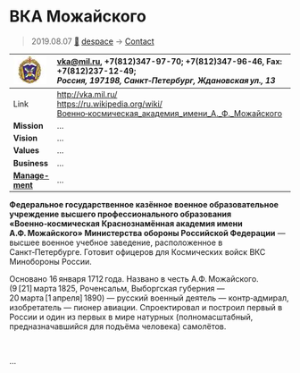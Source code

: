 # ВКА Можайского
> 2019.08.07 [🚀](../index/index.md) [despace](index.md) → [Contact](contact.md)

|[![](f/contact/v/vka_mojayskogo_logo1_thumb.jpg)](f/contact/v/vka_mojayskogo_logo1.png)|<vka@mil.ru>, +7(812)347-97-70; +7(812)347-96-46, Fax: +7(812)237-12-49;<br> *Россия, 197198, Санкт‑Петербург, Ждановская ул., 13*|
|:--|:--|
|Link|<http://vka.mil.ru/><br> <https://ru.wikipedia.org/wiki/Военно‑космическая_академия_имени_А._Ф._Можайского>|
|**Mission**|…|
|**Vision**|…|
|**Values**|…|
|**Business**|…|
|**[Manage-<br>ment](mgmt.md)**|…|

**Федеральное государственное казённое военное образовательное учреждение высшего профессионального образования «Военно‑космическая Краснознамённая академия имени А.Ф. Можайского» Министерства обороны Российской Федерации** — высшее военное учебное заведение, расположенное в Санкт‑Петербурге. Готовит офицеров для Космических войск ВКС Минобороны России.

Основано 16 января 1712 года. Названо в честь А.Ф. Можайского. (9 [21] марта 1825, Роченсальм, Выборгская губерния — 20 марта [1 апреля] 1890) — русский военный деятель — контр‑адмирал, изобретатель — пионер авиации. Спроектировал и построил первый в России и один из первых в мире натурных (полномасштабный, предназначавшийся для подъёма человека) самолётов.


<p style="page-break-after:always"> </p>

…
